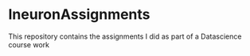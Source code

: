 # IneuronAssignments

This repository contains the assignments I did as part of a Datascience course work
